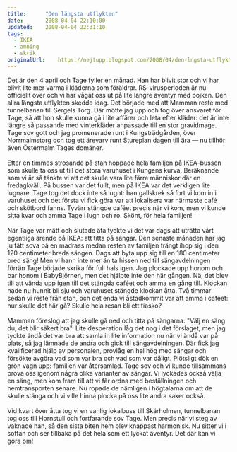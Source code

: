 ```yaml
---
title:		"Den längsta utflykten"
date:		2008-04-04 22:10:00
updated:	2008-04-04 22:31:10
tags: 
  - IKEA
  - amning
  - skrik	
originalUrl:	https://nejtupp.blogspot.com/2008/04/den-lngsta-utflykten.html
---
```


Det är den 4 april och Tage fyller en månad. Han har blivit stor och vi har blivit lite mer varma i kläderna som föräldrar. RS-virusperioden är nu officiellt över och vi har vågat oss ut på lite längre äventyr med pojken. Den allra längsta utflykten skedde idag. Det började med att Mamman reste med tunnelbanan till Sergels Torg. Där mötte jag upp och tog över ansvaret för Tage, så att hon skulle kunna gå i lite affärer och leta efter kläder: det är inte längre så passande med vinterkläder anpassade till en stor gravidmage. Tage sov gott och jag promenerade runt i Kungsträdgården, över Norrmalmstorg och tog ett ärevarv runt Stureplan dagen till ära — nu tillhör även Östermalm Tages domäner.<br><br>Efter en timmes strosande på stan hoppade hela familjen på IKEA-bussen som skulle ta oss ut till det stora varuhuset i Kungens kurva. Beräknande som vi är så tänkte vi att det skulle vara lite färre människor där en fredagkväll. På bussen var det fullt, men på IKEA var det verkligen lite lugnare. Tage tog det dock inte så lugnt: han gallskrek så fort vi kom in i varuhuset och det första vi fick göra var att lokalisera var närmaste café och skötbord fanns. Tyvärr stängde caféet precis när vi kom, men vi kunde sitta kvar och amma Tage i lugn och ro. Skönt, för hela familjen!<br><br>När Tage var mätt och slutade äta tyckte vi det var dags att uträtta vårt egentliga ärende på IKEA: att titta på sängar. Den senaste månaden har jag ju fått sova på en madrass medan resten av familjen trängt ihop sig i den 120 centimeter breda sängen. Dags att byta upp sig till en 180 centimeter bred säng! Men vi hann inte mer än ta hissen ned till sängavdelningen förrän Tage började skrika för full hals igen. Jag plockade upp honom och bar honom i BabyBjörnen, men det hjälpte inte den här gången. Nä, det blev till att vända upp igen till det stängda caféet och amma en gång till. Klockan hade nu hunnit bli sju och varuhuset stängde klockan åtta. Två timmar sedan vi reste från stan, och det enda vi åstadkommit var att amma i caféet: hur skulle det här gå? Skulle hela resan bli ett fiasko?<br><br>Mamman föreslog att jag skulle gå ned och titta på sängarna. "Välj en säng du, det blir säkert bra". Lite desperation låg det nog i det förslaget, men jag tyckte ändå det var bra att samla in lite information nu när vi ändå var på plats, så jag lämnade de andra och gick till sängavdelningen. Där fick jag kvalificerad hjälp av personalen, provlåg en hel hög med sängar och försökte avgöra vad som var bra och vad som var dåligt. Plötsligt dök en grön vagn upp: familjen var återsamlad. Tage sov och vi kunde tillsammans prova oss igenom några olika varianter av sängar. Vi lyckades också välja en säng, men kom fram till att vi får ordna med beställningen och hemtransporten senare. Nu ropade de nämligen i högtalarna om att de skulle stänga och vi ville hinna plocka på oss lite andra saker också.<br><br>Vid kvart över åtta tog vi en vanlig lokalbuss till Skärholmen, tunnelbanan tog oss till Hornstull och fortfarande sov Tage. Men precis när vi steg av vaknade han, så den sista biten hem blev knappast harmonisk. Nu sitter vi i soffan och ser tillbaka på det hela som ett lyckat äventyr. Det där kan vi göra om!
<!-- no comments on this post -->